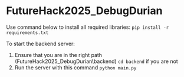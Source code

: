 # FutureHack2025_DebugDurian

Use command below to install all required libraries:
`pip install -r requirements.txt`

To start the backend server:

1. Ensure that you are in the right path (FutureHack2025_DebugDurian\backend)
   `cd backend` if you are not
2. Run the server with this command
   `python main.py`
